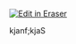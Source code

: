 <p><a target="_blank" href="https://app.eraser.io/workspace/2QlEztRyXRudNJMOgFjd" id="edit-in-eraser-github-link"><img alt="Edit in Eraser" src="https://firebasestorage.googleapis.com/v0/b/second-petal-295822.appspot.com/o/images%2Fgithub%2FOpen%20in%20Eraser.svg?alt=media&amp;token=968381c8-a7e7-472a-8ed6-4a6626da5501"></a></p>

kjanf;kjaS



<!--- Eraser file: https://app.eraser.io/workspace/2QlEztRyXRudNJMOgFjd --->